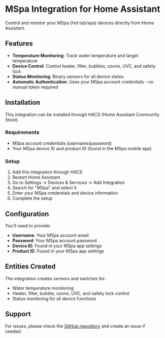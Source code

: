 # MSpa Integration for Home Assistant

Control and monitor your MSpa (hot tub/spa) devices directly from Home Assistant.

## Features

- **Temperature Monitoring**: Track water temperature and target temperature
- **Device Control**: Control heater, filter, bubbles, ozone, UVC, and safety lock
- **Status Monitoring**: Binary sensors for all device states
- **Automatic Authentication**: Uses your MSpa account credentials - no manual token required

## Installation

This integration can be installed through HACS (Home Assistant Community Store).

### Requirements

- MSpa account credentials (username/password)
- Your MSpa device ID and product ID (found in the MSpa mobile app)

### Setup

1. Add this integration through HACS
2. Restart Home Assistant
3. Go to Settings → Devices & Services → Add Integration
4. Search for "MSpa" and select it
5. Enter your MSpa credentials and device information
6. Complete the setup

## Configuration

You'll need to provide:
- **Username**: Your MSpa account email
- **Password**: Your MSpa account password  
- **Device ID**: Found in your MSpa app settings
- **Product ID**: Found in your MSpa app settings

## Entities Created

The integration creates sensors and switches for:
- Water temperature monitoring
- Heater, filter, bubble, ozone, UVC, and safety lock control
- Status monitoring for all device functions

## Support

For issues, please check the [GitHub repository](https://github.com/Team5ooo/spa) and create an issue if needed.
